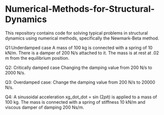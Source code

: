 # Numerical-Methods-for-Structural-Dynamics
This repository contains code for solving typical problems in structural dynamics using numerical methods, specifically the Newmark-Beta method.

Q1:Underdamped case
A mass of 100 kg is connected with a spring of 10 kN/m. There is a damper of 200 N/s attached to it. The mass is at rest at .02 m from the equilibrium position.

Q2: Critically damped case
Changing the damping value from 200 N/s to 2000 N/s.

Q3: Overdamped case:
Change the damping value from 200 N/s to 20000 N/s.

Q4: A sinusoidal acceleration xg_dot_dot = sin (2*pi*t) is applied to a mass of 100 kg. The mass is connected with a spring of stiffness 10 kN/m and viscous damper of damping 200 Ns/m.
